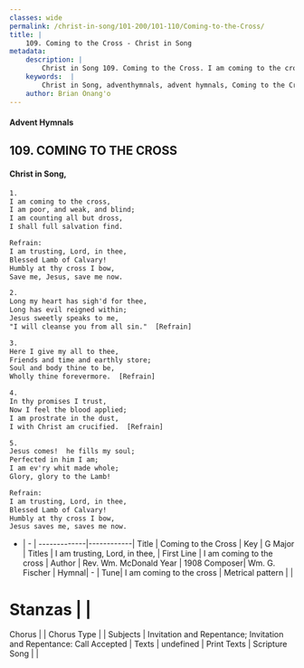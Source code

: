 ```yaml
---
classes: wide
permalink: /christ-in-song/101-200/101-110/Coming-to-the-Cross/
title: |
    109. Coming to the Cross - Christ in Song
metadata:
    description: |
        Christ in Song 109. Coming to the Cross. I am coming to the cross, I am poor, and weak, and blind; I am counting all but dross, I shall full salvation find. 
    keywords:  |
        Christ in Song, adventhymnals, advent hymnals, Coming to the Cross, I am coming to the cross. I am trusting, Lord, in thee,
    author: Brian Onang'o
---
```


#### Advent Hymnals
## 109. COMING TO THE CROSS
####  Christ in Song,

```txt
1.
I am coming to the cross,
I am poor, and weak, and blind;
I am counting all but dross,
I shall full salvation find.

Refrain:
I am trusting, Lord, in thee,
Blessed Lamb of Calvary!
Humbly at thy cross I bow,
Save me, Jesus, save me now.

2.
Long my heart has sigh'd for thee,
Long has evil reigned within;
Jesus sweetly speaks to me,
"I will cleanse you from all sin."  [Refrain]

3.
Here I give my all to thee,
Friends and time and earthly store;
Soul and body thine to be,
Wholly thine forevermore.  [Refrain]

4.
In thy promises I trust,
Now I feel the blood applied;
I am prostrate in the dust,
I with Christ am crucified.  [Refrain]

5.
Jesus comes!  he fills my soul;
Perfected in him I am;
I am ev'ry whit made whole;
Glory, glory to the Lamb!  

Refrain:
I am trusting, Lord, in thee,
Blessed Lamb of Calvary!
Humbly at thy cross I bow,
Jesus saves me, saves me now.

```

- |   -  |
-------------|------------|
Title | Coming to the Cross |
Key | G Major |
Titles | I am trusting, Lord, in thee, |
First Line | I am coming to the cross |
Author | Rev. Wm. McDonald
Year | 1908
Composer| Wm. G. Fischer |
Hymnal|  - |
Tune| I am coming to the cross |
Metrical pattern | |
# Stanzas |  |
Chorus |  |
Chorus Type |  |
Subjects | Invitation and Repentance; Invitation and Repentance: Call Accepted |
Texts | undefined |
Print Texts | 
Scripture Song |  |
    
